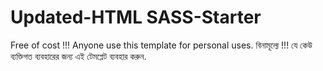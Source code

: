 # Updated-HTML SASS-Starter
Free of cost !!! Anyone use this template for personal uses.
বিনামূল্যে !!! যে কেউ ব্যক্তিগত ব্যবহারের জন্য এই টেমপ্লেট ব্যবহার করুন.
